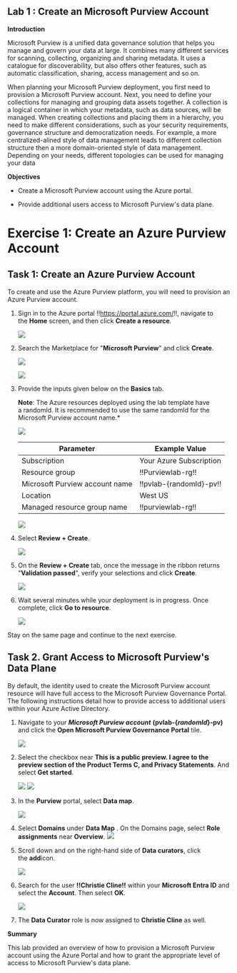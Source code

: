 ## Lab 1 : Create an Microsoft Purview Account

**Introduction**

Microsoft Purview is a unified data governance solution that helps you
manage and govern your data at large. It combines many different
services for scanning, collecting, organizing and sharing metadata. It
uses a catalogue for discoverability, but also offers other features,
such as automatic classification, sharing, access management and so on.

When planning your Microsoft Purview deployment, you first need to
provision a Microsoft Purview account. Next, you need to define your
collections for managing and grouping data assets together. A collection
is a logical container in which your metadata, such as data sources,
will be managed. When creating collections and placing them in a
hierarchy, you need to make different considerations, such as your
security requirements, governance structure and democratization needs.
For example, a more centralized-alined style of data management leads to
different collection structure then a more domain-oriented style of data
management. Depending on your needs, different topologies can be used
for managing your data

**Objectives**

- Create a Microsoft Purview account using the Azure portal.

- Provide additional users access to Microsoft Purview's data plane.

# Exercise 1: Create an Azure Purview Account

## **Task 1: Create an Azure Purview Account**

To create and use the Azure Purview platform, you will need to provision
an Azure Purview account.

1.  Sign in to the Azure portal !!https://portal.azure.com/!!, navigate to
    the **Home** screen, and then click **Create a resource**.

    ![](./media/image1.png)

2.  Search the Marketplace for "**Microsoft Purview**" and
    click **Create**.

    ![](./media/image2.png)
    
    ![](./media/image3.png)

3.  Provide the inputs given below on the **Basics** tab.

    **Note**:
     The Azure resources deployed using the lab template have a randomId.
     It is recommended to use the same randomId for the Microsoft Purview
     account name.*

    ![](./media/image4.png)

    |Parameter|	Example Value|
    |---|---|
    |Subscription|	Your Azure Subscription|
    |Resource group	|!!Purviewlab-rg!!|
    |Microsoft Purview account name|	!!pvlab-{randomId}-pv!!|
    |Location|	West US|
    |Managed resource group name|	!!purviewlab-rg!!|

    ![](./media/image5.png)

4.  Select **Review + Create**.

    ![](./media/image6.png)

5.  On the **Review + Create** tab, once the message in the ribbon
    returns "**Validation passed**", verify your selections and
    click **Create**.

     ![](./media/image7.png)

6.  Wait several minutes while your deployment is in progress. Once
    complete, click **Go to resource**.

     ![](./media/image8.png)

Stay on the same page and continue to the next exercise.

## Task 2. Grant Access to Microsoft Purview's Data Plane

By default, the identity used to create the Microsoft Purview account
resource will have full access to the Microsoft Purview Governance
Portal. The following instructions detail how to provide access to
additional users within your Azure Active Directory.

1.  Navigate to your ***Microsoft Purview account***
    **(pvlab-{*randomId*}-pv)** and click the **Open Microsoft Purview
    Governance Portal** tile.

      ![](./media/image9.png)

2.  Select the checkbox near **This is a public preview. I agree to the
    preview section of the Product Terms C, and Privacy Statements**.
    And select **Get started**.

      ![](./media/image10.png)
     ![](./media/image11.png)

3.  In the **Purview** portal, select **Data map**.

      ![](./media/image12.png)

4.  Select **Domains** under **Data Map** . On the Domains page,
    select **Role assignments** near **Overview**.
      ![](./media/image13.png)

5.  Scroll down and on the right-hand side of **Data curators**, click
    the **add**icon.

     ![](./media/image14.png)

6.  Search for the user **!!Christie Cline!!** within your **Microsoft
    Entra ID** and select the **Account**. Then select **OK**.

     ![](./media/image15.png)

7.  The **Data Curator** role is now assigned to **Christie Cline** as
    well.

**Summary**

This lab provided an overview of how to provision a Microsoft Purview
account using the Azure Portal and how to grant the appropriate level of
access to Microsoft Purview's data plane.
